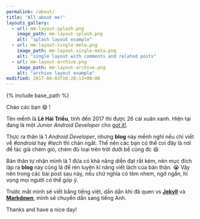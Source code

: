 ```yaml
---
permalink: /about/
title: "All about me!"
layouts_gallery:
  - url: mm-layout-splash.png
    image_path: mm-layout-splash.png
    alt: "splash layout example"
  - url: mm-layout-single-meta.png
    image_path: mm-layout-single-meta.png
    alt: "single layout with comments and related posts"
  - url: mm-layout-archive.png
    image_path: mm-layout-archive.png
    alt: "archive layout example"
modified: 2017-04-03T16:28:13+00:00
---
```

{% include base_path %}

Chào các bạn :smile: !

Tên mềnh là **Lê Hải Triều**, tính đến 2017 thì được 26 cái xuân xanh. Hiện tại đang là một _Junior Android Developer_ cho [got it!](http://www.gotitapp.co/).

Thực ra thân là 1 _Android Developer_, nhưng **blog** này mềnh nghĩ nếu chỉ viết về _#android_ hay _#tech_ thì chán ngắt. Thế nên các bạn có thể coi đây là nơi để tác giả chém gió, chém đủ loại trên trời dưới bể cũng đc :laughing:  

Bản thân tự nhận mình là 1 đứa có khả năng diễn đạt rất kém, nên mục đích lập ra **blog** này cũng là để rèn luyện kĩ năng viết lách của bản thân. :sob: Vậy nên trong các bài post sau này, nếu chữ nghĩa có tèm nhem, ngớ ngẩn, hi vọng mọi người có thể góp ý.

Trước mắt mình sẽ viết bằng tiếng việt, dần dần khi đã quen vs [**Jekyll**](https://jekyllrb.com/) và [**Markdown**](https://en.wikipedia.org/wiki/Markdown), mình sẽ chuyển dần sang tiếng Anh.

Thanks and have a nice day!
